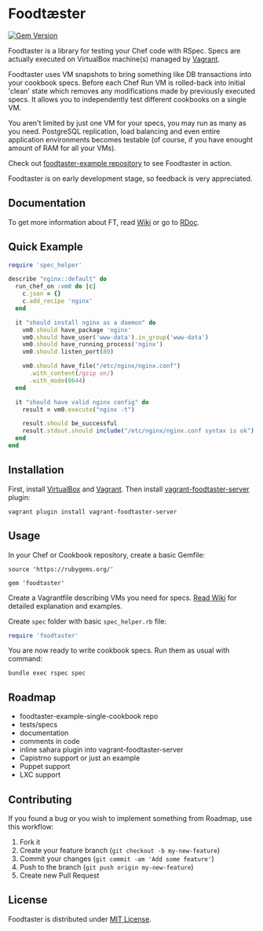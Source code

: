 # Foodtæster

[![Gem Version](https://badge.fury.io/rb/foodtaster.png)](http://badge.fury.io/rb/foodtaster)

Foodtaster is a library for testing your Chef code with RSpec. Specs
are actually executed on VirtualBox machine(s) managed by
[Vagrant](http://www.vagrantup.com/).

Foodtaster uses VM snapshots to bring something like DB transactions
into your cookbook specs. Before each Chef Run VM is rolled-back into
initial 'clean' state which removes any modifications made by
previously executed specs. It allows you to independently test different
cookbooks on a single VM.

You aren't limited by just one VM for your specs, you may
run as many as you need. PostgreSQL replication, load balancing and
even entire application environments becomes testable (of course, if
you have enought amount of RAM for all your VMs).

Check out
[foodtaster-example repository](http://github.com/mlapshin/foodtaster-example)
to see Foodtaster in action.

Foodtaster is on early development stage, so feedback is very
appreciated.

## Documentation

To get more information about FT, read
[Wiki](https://github.com/mlapshin/foodtaster/wiki) or go to
[RDoc](http://rdoc.info/github/mlapshin/foodtaster/master/frames).

## Quick Example

```ruby
require 'spec_helper'

describe "nginx::default" do
  run_chef_on :vm0 do |c|
    c.json = {}
    c.add_recipe 'nginx'
  end

  it "should install nginx as a daemon" do
    vm0.should have_package 'nginx'
    vm0.should have_user('www-data').in_group('www-data')
    vm0.should have_running_process('nginx')
    vm0.should listen_port(80)

    vm0.should have_file("/etc/nginx/nginx.conf")
      .with_content(/gzip on/)
      .with_mode(0644)
  end

  it "should have valid nginx config" do
    result = vm0.execute("nginx -t")

    result.should be_successful
    result.stdout.should include("/etc/nginx/nginx.conf syntax is ok")
  end
end
```

## Installation

First, install [VirtualBox](http://www.virtualbox.org/) and
[Vagrant](http://docs.vagrantup.com/v2/installation/index.html). Then
install
[vagrant-foodtaster-server](http://github.com/mlapshin/vagrant-foodtaster-server)
plugin:

    vagrant plugin install vagrant-foodtaster-server

## Usage

In your Chef or Cookbook repository, create a basic Gemfile:

    source 'https://rubygems.org/'

    gem 'foodtaster'

Create a Vagrantfile describing VMs you need for specs. [Read
Wiki](https://github.com/mlapshin/foodtaster/wiki/Vagrantfile-Requirements)
for detailed explanation and examples.

Create `spec` folder with basic `spec_helper.rb` file:

```ruby
require 'foodtaster'
```

You are now ready to write cookbook specs. Run them as usual with command:

    bundle exec rspec spec

## Roadmap

- foodtaster-example-single-cookbook repo
- tests/specs
- documentation
- comments in code
- inline sahara plugin into vagrant-foodtaster-server
- Capistrno support or just an example
- Puppet support
- LXC support

## Contributing

If you found a bug or you wish to implement something from Roadmap,
use this workflow:

1. Fork it
2. Create your feature branch (`git checkout -b my-new-feature`)
3. Commit your changes (`git commit -am 'Add some feature'`)
4. Push to the branch (`git push origin my-new-feature`)
5. Create new Pull Request

## License

Foodtaster is distributed under [MIT
License](http://raw.github.com/mlapshin/foodtaster/master/LICENSE).
